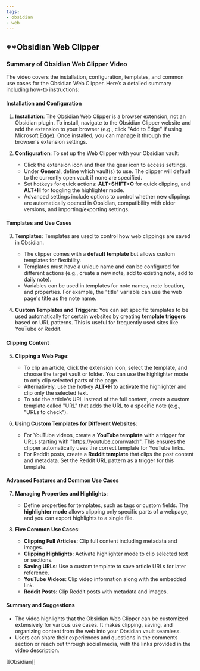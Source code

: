 ```yaml
---
tags:
- obsidian
- web
---
```


## **Obsidian Web Clipper

### Summary of Obsidian Web Clipper Video

The video covers the installation, configuration, templates, and common use cases for the Obsidian Web Clipper. Here’s a detailed summary including how-to instructions:

#### Installation and Configuration

1. **Installation**: The Obsidian Web Clipper is a browser extension, not an Obsidian plugin. To install, navigate to the Obsidian Clipper website and add the extension to your browser (e.g., click "Add to Edge" if using Microsoft Edge). Once installed, you can manage it through the browser's extension settings.
2. **Configuration**: To set up the Web Clipper with your Obsidian vault:

    - Click the extension icon and then the gear icon to access settings.
    - Under **General**, define which vault(s) to use. The clipper will default to the currently open vault if none are specified.
    - Set hotkeys for quick actions: **ALT+SHIFT+O** for quick clipping, and **ALT+H** for toggling the highlighter mode.
    - Advanced settings include options to control whether new clippings are automatically opened in Obsidian, compatibility with older versions, and importing/exporting settings.

#### Templates and Use Cases

3. **Templates**: Templates are used to control how web clippings are saved in Obsidian.

    - The clipper comes with a **default template** but allows custom templates for flexibility.
    - Templates must have a unique name and can be configured for different actions (e.g., create a new note, add to existing note, add to daily note).
    - Variables can be used in templates for note names, note location, and properties. For example, the "title" variable can use the web page's title as the note name.

4. **Custom Templates and Triggers**: You can set specific templates to be used automatically for certain websites by creating **template triggers** based on URL patterns. This is useful for frequently used sites like YouTube or Reddit.

#### Clipping Content

5. **Clipping a Web Page**:

    - To clip an article, click the extension icon, select the template, and choose the target vault or folder. You can use the highlighter mode to only clip selected parts of the page.
    - Alternatively, use the hotkey **ALT+H** to activate the highlighter and clip only the selected text.
    - To add the article's URL instead of the full content, create a custom template called "URL" that adds the URL to a specific note (e.g., "URLs to check").

6. **Using Custom Templates for Different Websites**:

    - For YouTube videos, create a **YouTube template** with a trigger for URLs starting with "https://youtube.com/watch". This ensures the clipper automatically uses the correct template for YouTube links.
    - For Reddit posts, create a **Reddit template** that clips the post content and metadata. Set the Reddit URL pattern as a trigger for this template.

#### Advanced Features and Common Use Cases

7. **Managing Properties and Highlights**:

    - Define properties for templates, such as tags or custom fields. The **highlighter mode** allows clipping only specific parts of a webpage, and you can export highlights to a single file.

8. **Five Common Use Cases**:

    - **Clipping Full Articles**: Clip full content including metadata and images.
    - **Clipping Highlights**: Activate highlighter mode to clip selected text or sections.
    - **Saving URLs**: Use a custom template to save article URLs for later reference.
    - **YouTube Videos**: Clip video information along with the embedded link.
    - **Reddit Posts**: Clip Reddit posts with metadata and images.

#### Summary and Suggestions

- The video highlights that the Obsidian Web Clipper can be customized extensively for various use cases. It makes clipping, saving, and organizing content from the web into your Obsidian vault seamless.
- Users can share their experiences and questions in the comments section or reach out through social media, with the links provided in the video description.

[[Obsidian]]